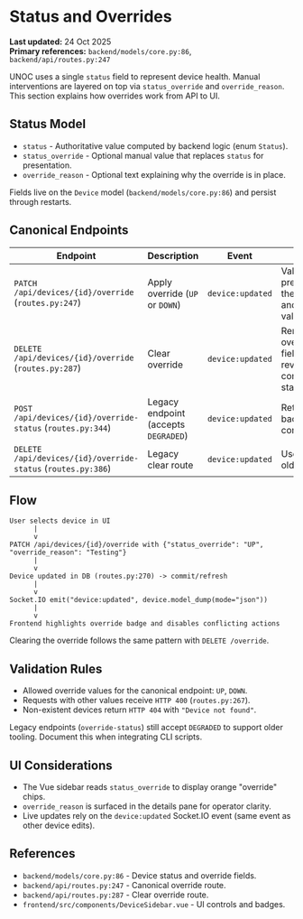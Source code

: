 # Status and Overrides

**Last updated:** 24 Oct 2025  
**Primary references:** `backend/models/core.py:86`, `backend/api/routes.py:247`

UNOC uses a single `status` field to represent device health. Manual interventions are layered on top via `status_override` and `override_reason`. This section explains how overrides work from API to UI.

## Status Model
- `status` - Authoritative value computed by backend logic (enum `Status`).
- `status_override` - Optional manual value that replaces `status` for presentation.
- `override_reason` - Optional text explaining why the override is in place.

Fields live on the `Device` model (`backend/models/core.py:86`) and persist through restarts.

## Canonical Endpoints
| Endpoint | Description | Event | Notes |
|----------|-------------|-------|-------|
| `PATCH /api/devices/{id}/override` (`routes.py:247`) | Apply override (`UP` or `DOWN`) | `device:updated` | Validates presence of the device and allowed values. |
| `DELETE /api/devices/{id}/override` (`routes.py:287`) | Clear override | `device:updated` | Removes override fields and reverts to computed status. |
| `POST /api/devices/{id}/override-status` (`routes.py:344`) | Legacy endpoint (accepts `DEGRADED`) | `device:updated` | Retained for backward compatibility. |
| `DELETE /api/devices/{id}/override-status` (`routes.py:386`) | Legacy clear route | `device:updated` | Use only for older clients. |

## Flow
```
User selects device in UI
      |
      v
PATCH /api/devices/{id}/override with {"status_override": "UP", "override_reason": "Testing"}
      |
      v
Device updated in DB (routes.py:270) -> commit/refresh
      |
      v
Socket.IO emit("device:updated", device.model_dump(mode="json"))
      |
      v
Frontend highlights override badge and disables conflicting actions
```

Clearing the override follows the same pattern with `DELETE /override`.

## Validation Rules
- Allowed override values for the canonical endpoint: `UP`, `DOWN`.
- Requests with other values receive `HTTP 400` (`routes.py:267`).
- Non-existent devices return `HTTP 404` with `"Device not found"`.

Legacy endpoints (`override-status`) still accept `DEGRADED` to support older tooling. Document this when integrating CLI scripts.

## UI Considerations
- The Vue sidebar reads `status_override` to display orange "override" chips.
- `override_reason` is surfaced in the details pane for operator clarity.
- Live updates rely on the `device:updated` Socket.IO event (same event as other device edits).

## References
- `backend/models/core.py:86` - Device status and override fields.
- `backend/api/routes.py:247` - Canonical override route.
- `backend/api/routes.py:287` - Clear override route.
- `frontend/src/components/DeviceSidebar.vue` - UI controls and badges.
